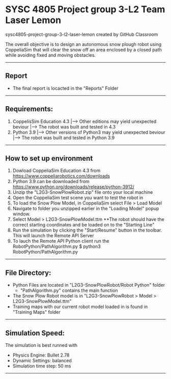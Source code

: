 # SYSC 4805 Project group 3-L2 Team Laser Lemon


sysc4805-project-group-3-l2-laser-lemon created by GitHub Classroom

The overall objective is to design an autonomous snow plough robot using CoppeliaSim that will clear the snow off an area enclosed by a closed path while avoiding fixed and moving obstacles. 

-------------------------------------------------------------------------------------------------------------
## Report
* The final report is locacted in the "Reports" Folder

-------------------------------------------------------------------------------------------------------------
## Requirements:
1. CoppelisSim Education 4.3
    |--> Other editions may yield unexpected beviour
    |--> The robot was built and tested in 4.3
2. Python 3.9
    |--> Other versions of Python3 may yield unexpected beviour
    |--> The robot was built and tested in Python 3.9
    
-------------------------------------------------------------------------------------------------------------
## How to set up environment
1. Dowload CoppeliaSim Education 4.3 from https://www.coppeliarobotics.com/downloads
2. Python 3.9 can be downloaded from https://www.python.org/downloads/release/python-3912/
2. Unzip the "L2G3-SnowPlowRobot.zip" file onto your local machine
3. Open the CoppeliaSim test scene you want to test the robot in
4. To load the Snow Plow Model, in CoppeliaSim select File > Load Model
5. Navigate to folder you unzipped earlier in the "Loading Model" popup window.
6. Select Model > L2G3-SnowPlowModel.ttm
    **The robot should have the correct starting coordinates and be loaded on to the "Starting Line"
7. Run the simulation by clicking the "Start/Resume" button in the toolbar. This will launch the Remote API Server
8. To lauch the Remote API Python client run the RobotPython/PathAlgorithm.py
        $ python3 RobotPython/PathAlgorithm.py
        
-------------------------------------------------------------------------------------------------------------
## File Directory:
* Python Files are located in "L2G3-SnowPlowRobot/Robot Python" folder
    * "PathAlgorithm.py" contains the main function
* The Snow Plow Robot model is in "L2G3-SnowPlowRobot > Model > L2G3-SnowPlowModel.ttm"
* Training maps with our current robot model loaded in is found in "Training Maps" folder

-------------------------------------------------------------------------------------------------------------
## Simulation Speed:
The simulation is best runned with
* Physics Engine: Bullet 2.78
* Dynamic Settings: balanced
* Simulation time step: 50 ms
    
-------------------------------------------------------------------------------------------------------------
